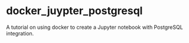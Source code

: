# docker_juypter_postgresql
A tutorial on using docker to create a Jupyter notebook with PostgreSQL integration.
